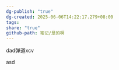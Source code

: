 ```yaml
---
dg-publish: "true"
dg-created: 2025-06-06T14:22:17.279+08:00
tags: 
share: "true"
github-path: 笔记/是的啊
---
```

 dad弹道xcv

asd